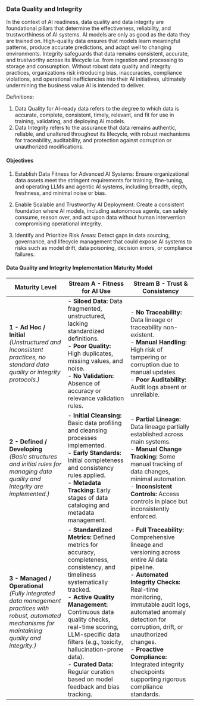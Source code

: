 ### Data Quality and Integrity

In the context of AI readiness, data quality and data integrity are foundational pillars that determine the effectiveness, reliability, and trustworthiness of AI systems. AI models are only as good as the data they are trained on. High-quality data ensures that models learn meaningful patterns, produce accurate predictions, and adapt well to changing environments. Integrity safeguards that data remains consistent, accurate, and trustworthy across its lifecycle i.e. from ingestion and processing to storage and consumption. Without robust data quality and integrity practices, organizations risk introducing bias, inaccuracies, compliance violations, and operational inefficiencies into their AI initiatives, ultimately undermining the business value AI is intended to deliver.

Definitions:

1. Data Quality for AI-ready data refers to the degree to which data is accurate, complete, consistent, timely, relevant, and fit for use in training, validating, and deploying AI models.
2. Data Integrity refers to the assurance that data remains authentic, reliable, and unaltered throughout its lifecycle, with robust mechanisms for traceability, auditability, and protection against corruption or unauthorized modifications.

#### Objectives

1. Establish Data Fitness for Advanced AI Systems: Ensure organizational data assets meet the stringent requirements for training, fine-tuning, and operating LLMs and agentic AI systems, including breadth, depth, freshness, and minimal noise or bias.

2. Enable Scalable and Trustworthy AI Deployment: Create a consistent foundation where AI models, including autonomous agents, can safely consume, reason over, and act upon data without human intervention compromising operational integrity.

3. Identify and Prioritize Risk Areas: Detect gaps in data sourcing, governance, and lifecycle management that could expose AI systems to risks such as model drift, data poisoning, decision errors, or compliance failures.

#### Data Quality and Integrity Implementation Maturity Model

| Maturity Level                                                                                                                                           | Stream A - Fitness for AI Use                                                                                                                                                                                                                                                                                                                                               | Stream B - Trust & Consistency                                                                                                                                                                                                                                                                                                                                       |
| -------------------------------------------------------------------------------------------------------------------------------------------------------- | --------------------------------------------------------------------------------------------------------------------------------------------------------------------------------------------------------------------------------------------------------------------------------------------------------------------------------------------------------------------------- | -------------------------------------------------------------------------------------------------------------------------------------------------------------------------------------------------------------------------------------------------------------------------------------------------------------------------------------------------------------------- |
| **1 - Ad Hoc / Initial**<br>*(Unstructured and inconsistent practices, no standard data quality or integrity protocols.)*                                | - **Siloed Data:** Data fragmented, unstructured, lacking standardized definitions.<br>- **Poor Quality:** High duplicates, missing values, and noise.<br>- **No Validation:** Absence of accuracy or relevance validation rules.                                                                                                                                           | - **No Traceability:** Data lineage or traceability non-existent.<br>- **Manual Handling:** High risk of tampering or corruption due to manual updates.<br>- **Poor Auditability:** Audit logs absent or unreliable.                                                                                                                                                 |
| **2 - Defined / Developing**<br>*(Basic structures and initial rules for managing data quality and integrity are implemented.)*                          | - **Initial Cleansing:** Basic data profiling and cleansing processes implemented.<br>- **Early Standards:** Initial completeness and consistency rules applied.<br>- **Metadata Tracking:** Early stages of data cataloging and metadata management.                                                                                                                       | - **Partial Lineage:** Data lineage partially established across main systems.<br>- **Manual Change Tracking:** Some manual tracking of data changes, minimal automation.<br>- **Inconsistent Controls:** Access controls in place but inconsistently enforced.                                                                                                      |
| **3 - Managed / Operational**<br>*(Fully integrated data management practices with robust, automated mechanisms for maintaining quality and integrity.)* | - **Standardized Metrics:** Defined metrics for accuracy, completeness, consistency, and timeliness systematically tracked.<br>- **Active Quality Management:** Continuous data quality checks, real-time scoring, LLM-specific data filters (e.g., toxicity, hallucination-prone data).<br>- **Curated Data:** Regular curation based on model feedback and bias tracking. | - **Full Traceability:** Comprehensive lineage and versioning across entire AI data pipeline.<br>- **Automated Integrity Checks:** Real-time monitoring, immutable audit logs, automated anomaly detection for corruption, drift, or unauthorized changes.<br>- **Proactive Compliance:** Integrated integrity checkpoints supporting rigorous compliance standards. |

